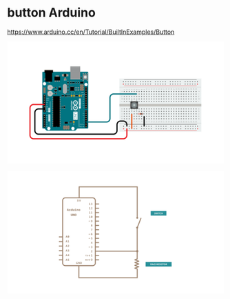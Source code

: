 # button Arduino
https://www.arduino.cc/en/Tutorial/BuiltInExamples/Button

![circuit](./circuit.png)

![schematic](./schematic.png)